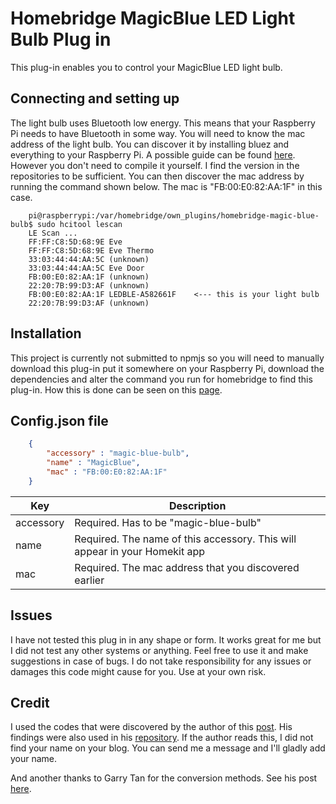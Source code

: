 

# Homebridge MagicBlue LED Light Bulb Plug in

This plug-in enables you to control your MagicBlue LED light bulb.

## Connecting and setting up

The light bulb uses Bluetooth low energy. This means that your Raspberry Pi needs to have Bluetooth in some way. You will need to know the mac address of the light bulb. You can discover it by installing bluez and everything to your Raspberry Pi. A possible guide can be found [here](http://www.elinux.org/RPi_Bluetooth_LE). However you don't need to compile it yourself. I find the version in the repositories to be sufficient. You can then discover the mac address by running the command shown below. The mac is "FB:00:E0:82:AA:1F" in this case.

```
	pi@raspberrypi:/var/homebridge/own_plugins/homebridge-magic-blue-bulb$ sudo hcitool lescan
	LE Scan ...
	FF:FF:C8:5D:68:9E Eve
	FF:FF:C8:5D:68:9E Eve Thermo
	33:03:44:44:AA:5C (unknown)
	33:03:44:44:AA:5C Eve Door
	FB:00:E0:82:AA:1F (unknown)
	22:20:7B:99:D3:AF (unknown)
	FB:00:E0:82:AA:1F LEDBLE-A582661F    <--- this is your light bulb
	22:20:7B:99:D3:AF (unknown)
```

## Installation

This project is currently not submitted to npmjs so you will need to manually download this plug-in put it somewhere on your Raspberry Pi, download the dependencies and alter the command you run for homebridge to find this plug-in. How this is done can be seen on this [page](https://github.com/nfarina/homebridge).

## Config.json file

```json
	{
	    "accessory" : "magic-blue-bulb",
	    "name" : "MagicBlue",
	    "mac" : "FB:00:E0:82:AA:1F"
	}
```

| Key           | Description                                                                        |
|---------------|------------------------------------------------------------------------------------|
| accessory     | Required. Has to be "magic-blue-bulb"                                             |
| name          | Required. The name of this accessory. This will appear in your Homekit app         |
| mac           | Required. The mac address that you discovered earlier                              |

## Issues
I have not tested this plug in in any shape or form. It works great for me but I did not test any other systems or anything. Feel free to use it and make suggestions in case of bugs. I do not take responsibility for any issues or damages this code might cause for you. Use at your own risk.

## Credit

I used the codes that were discovered by the author of this [post](https://bene.tweakblogs.net/blog/12447/connect-a-bluetooth-lightbulb-to-philips-hue). His findings were also used in his [repository](https://github.com/b0tting/magicbluehue). If the author reads this, I did not find your name on your blog. You can send me a message and I'll gladly add your name.

And another thanks to Garry Tan for the conversion methods. See his post [here](http://axonflux.com/handy-rgb-to-hsl-and-rgb-to-hsv-color-model-c).